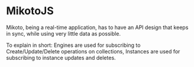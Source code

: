 # MikotoJS

Mikoto, being a real-time application, has to have an API design that keeps in sync, while using very little data as possible.

To explain in short: Engines are used for subscribing to Create/Update/Delete operations on collections, Instances are used for subscribing to instance updates and deletes.
